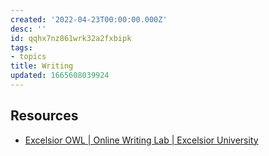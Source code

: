 ```yaml
---
created: '2022-04-23T00:00:00.000Z'
desc: ''
id: qqhx7nz861wrk32a2fxbipk
tags:
- topics
title: Writing
updated: 1665608039924
---
```

   
## Resources   
   
   
- [Excelsior OWL | Online Writing Lab | Excelsior University](https://owl.excelsior.edu/)